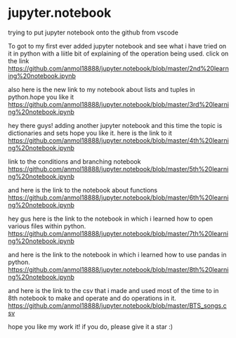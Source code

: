 ﻿# jupyter.notebook

trying to put jupyter notebook onto the github from vscode


To got to my first ever added jupyter notebook and see what i have tried on it in python with a liitle bit of explaining of the operation being used. click on the link https://github.com/anmol18888/jupyter.notebook/blob/master/2nd%20learning%20notebook.ipynb

also here is the new link to my notebook about lists and tuples in python.hope you like it
https://github.com/anmol18888/jupyter.notebook/blob/master/3rd%20learning%20notebook.ipynb

hey there guys! adding another jupyter notebook and this time the topic is dictionaries and sets hope you like it. here is the link to it https://github.com/anmol18888/jupyter.notebook/blob/master/4th%20learning%20notebook.ipynb


link to the conditions and branching notebook https://github.com/anmol18888/jupyter.notebook/blob/master/5th%20learning%20notebook.ipynb

and here is the link to the notebook about functions https://github.com/anmol18888/jupyter.notebook/blob/master/6th%20learning%20notebook.ipynb


hey gus here is the link to the notebook in which i learned how to open various files within python. https://github.com/anmol18888/jupyter.notebook/blob/master/7th%20learning%20notebook.ipynb

and here is the link to the notebook in which i learned how to use pandas in python. https://github.com/anmol18888/jupyter.notebook/blob/master/8th%20learning%20notebook.ipynb


and here is the link to the csv that i made and used most of the time to in 8th notebook to make and operate and do operations in it. https://github.com/anmol18888/jupyter.notebook/blob/master/BTS_songs.csv 


hope you like my work it! if you do, please give it a star :)